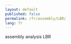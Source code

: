 ```yaml
---
layout: default
published: false
permalink: /fr/assembly/LBR/
lang: fr
---
```


assembly analysis LBR
